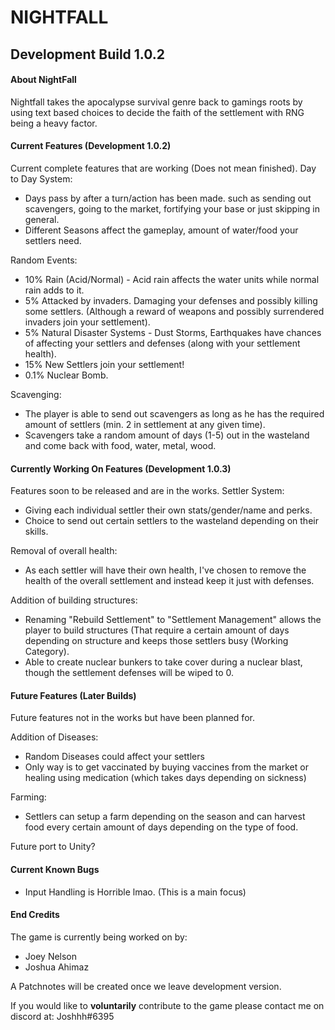 # NIGHTFALL
## Development Build 1.0.2
#### About NightFall
Nightfall takes the apocalypse survival genre back to gamings roots by using text based choices to decide the faith of the settlement with RNG being a heavy factor.

#### Current Features (Development 1.0.2)
Current complete features that are working (Does not mean finished).
Day to Day System:
- Days pass by after a turn/action has been made. such as sending out scavengers, going to the market, fortifying your base or just skipping in general.
- Different Seasons affect the gameplay, amount of water/food your settlers need.

Random Events:
- 10% Rain (Acid/Normal) - Acid rain affects the water units while normal rain adds to it.
- 5% Attacked by invaders. Damaging your defenses and possibly killing some settlers. (Although a reward of weapons and possibly surrendered invaders join your settlement).
- 5% Natural Disaster Systems - Dust Storms, Earthquakes have chances of affecting your settlers and defenses (along with your settlement health).
- 15% New Settlers join your settlement!
- 0.1% Nuclear Bomb.

Scavenging:
- The player is able to send out scavengers as long as he has the required amount of settlers (min. 2 in settlement at any given time).
- Scavengers take a random amount of days (1-5) out in the wasteland and come back with food, water, metal, wood.

#### Currently Working On Features (Development 1.0.3)
Features soon to be released and are in the works.
Settler System:
- Giving each individual settler their own stats/gender/name and perks.
- Choice to send out certain settlers to the wasteland depending on their skills.

Removal of overall health:
- As each settler will have their own health, I've chosen to remove the health of the overall settlement and instead keep it just with defenses.

Addition of building structures:
- Renaming "Rebuild Settlement" to "Settlement Management" allows the player to build structures (That require a certain amount of days depending on structure and keeps those settlers busy (Working Category).
- Able to create nuclear bunkers to take cover during a nuclear blast, though the settlement defenses will be wiped to 0.

#### Future Features (Later Builds)
Future features not in the works but have been planned for.

Addition of Diseases:
- Random Diseases could affect your settlers
- Only way is to get vaccinated by buying vaccines from the market or healing using medication (which takes days depending on sickness)

Farming:
- Settlers can setup a farm depending on the season and can harvest food every certain amount of days depending on the type of food.

Future port to Unity?

#### Current Known Bugs
- Input Handling is Horrible lmao. (This is a main focus)

#### End Credits
The game is currently being worked on by:
- Joey Nelson
- Joshua Ahimaz

A Patchnotes will be created once we leave development version.

If you would like to **voluntarily** contribute to the game please contact me on discord at: Joshhh#6395

